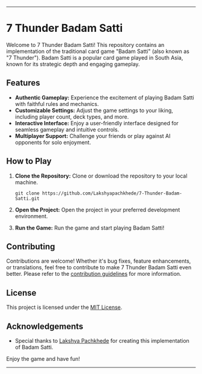 
---

# 7 Thunder Badam Satti

Welcome to 7 Thunder Badam Satti! This repository contains an implementation of the traditional card game "Badam Satti" (also known as "7 Thunder"). Badam Satti is a popular card game played in South Asia, known for its strategic depth and engaging gameplay.

## Features

- **Authentic Gameplay:** Experience the excitement of playing Badam Satti with faithful rules and mechanics.
- **Customizable Settings:** Adjust the game settings to your liking, including player count, deck types, and more.
- **Interactive Interface:** Enjoy a user-friendly interface designed for seamless gameplay and intuitive controls.
- **Multiplayer Support:** Challenge your friends or play against AI opponents for solo enjoyment.

## How to Play

1. **Clone the Repository:** Clone or download the repository to your local machine.
   ```
   git clone https://github.com/Lakshyapachkhede/7-Thunder-Badam-Satti.git
   ```

2. **Open the Project:** Open the project in your preferred development environment.

3. **Run the Game:** Run the game and start playing Badam Satti!

## Contributing

Contributions are welcome! Whether it's bug fixes, feature enhancements, or translations, feel free to contribute to make 7 Thunder Badam Satti even better. Please refer to the [contribution guidelines](CONTRIBUTING.md) for more information.

## License

This project is licensed under the [MIT License](LICENSE).

## Acknowledgements

- Special thanks to [Lakshya Pachkhede](https://github.com/Lakshyapachkhede) for creating this implementation of Badam Satti.

Enjoy the game and have fun!

---


